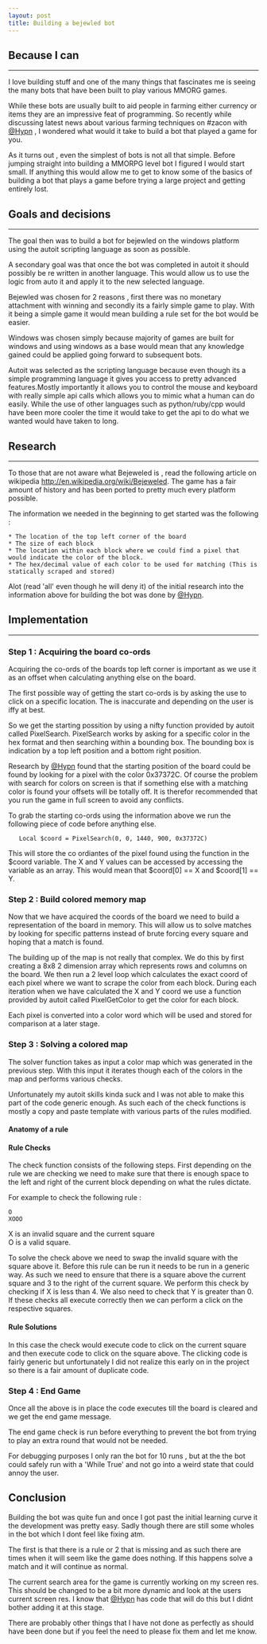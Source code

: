```yaml
---
layout: post
title: Building a bejewled bot
---
```

   
## Because I can
* * * 

I love building stuff and one of the many things that fascinates me is
seeing the many bots that have been built to play various MMORG games.

While these bots are usually built to aid people in farming either currency 
or items they are an impressive feat of programming. So recently while 
discussing latest news about various farming techniques on #zacon with [@Hypn](http://twitter.com/hypn) , 
I wondered what would it take to build a bot that played a game for you.

As it turns out , even the simplest of bots is not all that simple. Before jumping
straight into building a MMORPG level bot I figured I would start small. If anything
this would allow me to get to know some of the basics of building a bot that plays a game
before trying a large project and getting entirely lost.

## Goals and decisions
* * * 

The goal then was to build a bot for bejewled on the windows platform using the autoit
scripting language as soon as possible. 

A secondary goal was that once the bot was completed in autoit it should possibly be re written in another
language. This would allow us to use the logic from auto it and apply it to the new selected language.

Bejewled was chosen for 2 reasons , first there was no monetary
attachment with winning and secondly its a fairly simple game to play. With it being
a simple game it would mean building a rule set for the bot would be easier.

Windows was chosen simply because majority of games are built for windows and using windows as 
a base would mean that any knowledge gained could be applied going forward to subsequent bots.

Autoit was selected as the scripting language because even though its a simple programming language
it gives you access to pretty advanced features.Mostly importantly it allows you to control the mouse and
 keyboard with really simple api calls which allows you to mimic what a human can do easily. 
While the use of other languages such as python/ruby/cpp would have been more cooler the time 
it would take to get the api to do what we wanted would have taken to long. 

## Research 
* * * 

To those that are not aware what Bejeweled is , read the following article on wikipedia http://en.wikipedia.org/wiki/Bejeweled.
The game has a fair amount of history and has been ported to pretty much every platform possible.

The information we needed in the beginning to get started was the following :

    * The location of the top left corner of the board
    * The size of each block
    * The location within each block where we could find a pixel that would indicate the color of the block.
    * The hex/decimal value of each color to be used for matching (This is statically scraped and stored)


Alot (read 'all' even though he will deny it) of the initial research into the information above for building the bot was done by [@Hypn](http://twitter.com/hypn).

## Implementation
* * * 

### Step 1 : Acquiring the board co-ords

Acquiring the co-ords of the boards top left corner is important as we use it as an offset when calculating anything else on the board.

The first possible way of getting the start co-ords is by asking the use to click on a specific location. The is inaccurate and depending
on the user is iffy at best.

So we get the starting possition by using a nifty function provided by autoit called PixelSearch. PixelSearch works by asking for a specific color
in the hex format and then searching within a bounding box. The bounding box is indication by a top left position and a bottom right position.

Research by [@Hypn](http://twitter.com/hypn) found that the starting position of the board could be found by looking for a pixel with the color 0x37372C. Of course the 
problem with search for colors on screen is that if something else with a matching color is found your offsets will be totally off. It is therefor
recommended that you run the game in full screen to avoid any conflicts.

To grab the starting co-ords using the information above we run the following piece of code before anything else.

       Local $coord = PixelSearch(0, 0, 1440, 900, 0x37372C)

This will store the co ordiantes of the pixel found using the function in the $coord variable. The X and Y values can be accessed by
accessing the variable as an array. This would mean that $coord[0] == X and $coord[1] == Y.

### Step 2 : Build colored memory map

Now that we have acquired the coords of the board we need to build a representation of the board in memory. This will allow us to solve
matches by looking for specific patterns instead of brute forcing every square and hoping that a match is found.

The building up of the map is not really that complex.
We do this by first creating a 8x8 2 dimension array which 
represents rows and columns on the board. We then run a 2 
level loop which calculates the exact coord of each pixel 
where we want to scrape the color from each block. During
each iteration when we have calculated the X and Y coord we use a 
function provided by autoit called PixelGetColor to get the color for each block.

Each pixel is converted into a color word which will be used
and stored for comparison at a later stage. 

### Step 3 : Solving a colored map

The solver function takes as input a color map which was generated
in the previous step. With this input it iterates though each of the
colors in the map and performs various checks.

Unfortunately my autoit skills kinda suck and I was not able to make this
part of the code generic enough. As such each of the check functions is
mostly a copy and paste template with various parts of the rules modified.

#### Anatomy of a rule  
#### Rule Checks 

The check function consists of the following steps. First depending on the rule
we are checking we need to make sure that there is enough space to the left
and right of the current block depending on what the rules dictate.

For example to check the following rule :

    O
    XOOO

X is an invalid square and the current square         
O is a valid square.        

To solve the check above we need to swap the invalid square with the square 
above it. Before this rule can be run it needs to be run in a generic way.
As such we need to ensure that there is a square above the current square 
and 3 to the right of the current square. We perform this check by checking if
X is less than 4. We also need to check that Y is greater than 0. If these checks
all execute correctly then we can perform a click on the respective squares.

#### Rule Solutions

In this case the check would execute code to click on the current square and then
execute code to click on the square above. The clicking code is fairly generic
but unfortunately I did not realize this early on in the project so there is a fair
amount of duplicate code.

### Step 4 : End Game

Once all the above is in place the code executes till 
the board is cleared and we get the end game message. 

The end game check is run before everything to prevent the bot
from trying to play an extra round that would not be needed.

For debugging purposes I only ran the bot for 10 runs , but at the
the bot could safely run with a 'While True' and not go into a weird
state that could annoy the user.

## Conclusion

Building the bot was quite fun and once I got past the initial learning
curve it the development was pretty easy. Sadly though there are still
some wholes in the bot which I dont feel like fixing atm. 

The first is that there is a rule or 2 that is missing and as such there
are times when it will seem like the game does nothing. If this happens solve
a match and it will continue as normal.

The current search area for the game is currently working on my screen res. This
should be changed to be a bit more dynamic and look at the users current screen res.
I know that [@Hypn](http://twitter.com/hypn) has code that will do this but I didnt bother adding it at this stage.

There are probably other things that I have not done as perfectly as should have
been done but if you feel the need to please fix them and let me know.
